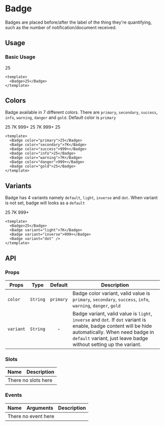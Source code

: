<script setup>
  import Badge from './Badge.vue'
</script>

<style scoped lang="postcss">
  .preview {
    .badge {
      margin-right: 1rem;

      &:last-child {
        margin-right: 0;
      }
    }
  }
</style>

# Badge
Badges are placed before/after the label of the thing they're quantifying, such as the number of notification/document received.

## Usage

### Basic Usage

<preview>
  <Badge>25</Badge>
</preview>

```vue
<template>
  <Badge>25</Badge>
</template>
```

## Colors
Badge available in 7 different colors. There are `primary`, `secondary`, `success`, `info`, `warning`, `danger` and `gold`. Default color is `primary`

<preview>
  <Badge color="primary">25</Badge>
  <Badge color="secondary">7K</Badge>
  <Badge color="success">999+</Badge>
  <Badge color="info">25</Badge>
  <Badge color="warning">7K</Badge>
  <Badge color="danger">999+</Badge>
  <Badge color="gold">25</Badge>
</preview>

```vue
<template>
  <Badge color="primary">25</Badge>
  <Badge color="secondary">7K</Badge>
  <Badge color="success">999+</Badge>
  <Badge color="info">25</Badge>
  <Badge color="warning">7K</Badge>
  <Badge color="danger">999+</Badge>
  <Badge color="gold">25</Badge>
</template>
```

## Variants
Badge has 4 variants namely `default`, `light`, `inverse` and `dot`. When variant is not set, badge will looks as a  `default`

<preview>
  <Badge>25</Badge>
  <Badge variant="light">7K</Badge>
  <Badge variant="inverse">999+</Badge>
  <Badge variant="dot" />
</preview>

```vue
<template>
  <Badge>25</Badge>
  <Badge variant="light">7K</Badge>
  <Badge variant="inverse">999+</Badge>
  <Badge variant="dot" />
</template>
```

## API

### Props

| Props      |   Type    |  Default  | Description                                                                                                 |
|------------|:---------:|:---------:|-------------------------------------------------------------------------------------------------------------|
| `color`    | `String`  | `primary` | Badge color variant, valid value is `primary`, `secondary`, `success`, `info`, `warning`, `danger`, `gold` |
| `variant`    | `String`  | - | Badge variant, valid value is `light`, `inverse` and `dot`. If `dot` variant is enable, badge content will be hide automatically. When need badge in `default` variant, just leave badge without setting up the variant. |

### Slots

<table>
  <thead>
    <tr>
      <th>Name</th>
      <th>Description</th>
    </tr>
  </thead>
  <tbody>
    <tr>
      <td colspan="2" class="text-center">There no slots here</td>
    </tr>
  </tbody>
</table>

### Events

<table>
  <thead>
    <tr>
      <th>Name</th>
      <th>Arguments</th>
      <th>Description</th>
    </tr>
  </thead>
  <tbody>
    <tr>
      <td colspan="3" class="text-center">There no event here</td>
    </tr>
  </tbody>
</table>
